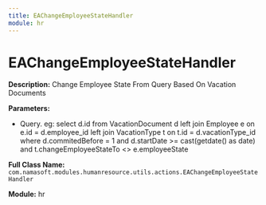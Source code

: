 ```yaml
---
title: EAChangeEmployeeStateHandler
module: hr
---
```


# EAChangeEmployeeStateHandler

**Description:** Change Employee State From Query Based On Vacation Documents

**Parameters:**
- Query. eg: select d.id from VacationDocument d left join Employee e on e.id = d.employee_id left join VacationType t on t.id = d.vacationType_id
 where d.commitedBefore = 1 and d.startDate >= cast(getdate() as date) and t.changeEmployeeStateTo <> e.employeeState

**Full Class Name:** `com.namasoft.modules.humanresource.utils.actions.EAChangeEmployeeStateHandler`

**Module:** hr

